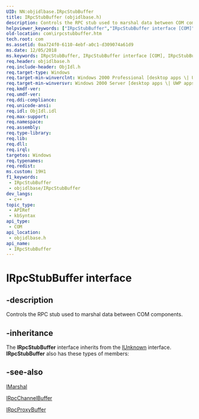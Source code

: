```yaml
---
UID: NN:objidlbase.IRpcStubBuffer
title: IRpcStubBuffer (objidlbase.h)
description: Controls the RPC stub used to marshal data between COM components.
helpviewer_keywords: ["IRpcStubBuffer","IRpcStubBuffer interface [COM]","IRpcStubBuffer interface [COM]","described","_com_irpcstubbuffer","com.irpcstubbuffer","objidlbase/IRpcStubBuffer"]
old-location: com\irpcstubbuffer.htm
tech.root: com
ms.assetid: 0aa724f0-6110-4ebf-a0c1-d309074a61d9
ms.date: 12/05/2018
ms.keywords: IRpcStubBuffer, IRpcStubBuffer interface [COM], IRpcStubBuffer interface [COM],described, _com_irpcstubbuffer, com.irpcstubbuffer, objidlbase/IRpcStubBuffer
req.header: objidlbase.h
req.include-header: ObjIdl.h
req.target-type: Windows
req.target-min-winverclnt: Windows 2000 Professional [desktop apps \| UWP apps]
req.target-min-winversvr: Windows 2000 Server [desktop apps \| UWP apps]
req.kmdf-ver: 
req.umdf-ver: 
req.ddi-compliance: 
req.unicode-ansi: 
req.idl: ObjIdl.idl
req.max-support: 
req.namespace: 
req.assembly: 
req.type-library: 
req.lib: 
req.dll: 
req.irql: 
targetos: Windows
req.typenames: 
req.redist: 
ms.custom: 19H1
f1_keywords:
 - IRpcStubBuffer
 - objidlbase/IRpcStubBuffer
dev_langs:
 - c++
topic_type:
 - APIRef
 - kbSyntax
api_type:
 - COM
api_location:
 - objidlbase.h
api_name:
 - IRpcStubBuffer
---
```


# IRpcStubBuffer interface


## -description

Controls the RPC stub used to marshal data between COM components.

## -inheritance

The <b>IRpcStubBuffer</b> interface inherits from the <a href="/windows/desktop/api/unknwn/nn-unknwn-iunknown">IUnknown</a> interface. <b>IRpcStubBuffer</b> also has these types of members:

## -see-also

<a href="/windows/desktop/api/objidl/nn-objidl-imarshal">IMarshal</a>



<a href="/windows/desktop/api/objidl/nn-objidl-irpcchannelbuffer">IRpcChannelBuffer</a>



<a href="/windows/desktop/api/objidl/nn-objidl-irpcproxybuffer">IRpcProxyBuffer</a>

